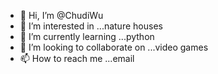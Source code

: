 - 👋 Hi, I’m @ChudiWu
- 👀 I’m interested in ...nature houses
- 🌱 I’m currently learning ...python
- 💞️ I’m looking to collaborate on ...video games
- 📫 How to reach me ...email

<!---
ChudiWu/ChudiWu is a ✨ special ✨ repository because its `README.md` (this file) appears on your GitHub profile.
You can click the Preview link to take a look at your changes.
--->
